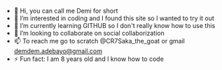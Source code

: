- 👋 Hi, you can call me Demi for short
- 👀 I’m interested in coding and I found this site so I wanted to try it out
- 🌱 I’m currently learning GITHUB so I don't really know how to use this
- 💞️ I’m looking to collaborate on social collaborization
- 📫 To reach me go to scratch @CR7Saka_the_goat or gmail demdem.adebayo@gmail.com
- ⚡ Fun fact: I am 8 years old and I know how to code
<!--Demi1098/Demi1098 is a ✨ special ✨ repository because its `README.md` (this file) appears on your GitHub profile.
You can click the Preview link to take a look at your changes.
--->
